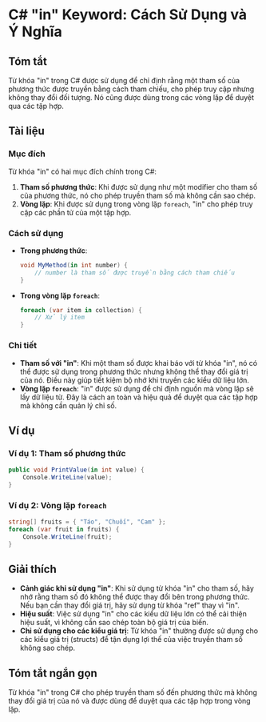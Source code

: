 <!--
Meta Description: # C# "in" Keyword: Cách Sử Dụng và Ý Nghĩa ## Tóm tắt Từ khóa "in" trong C# được sử dụng để chỉ định rằng một tham số của phương thức được truyền bằng...
Meta Keywords: dụng, tham, được, trong, cho
-->

# C# "in" Keyword: Cách Sử Dụng và Ý Nghĩa

## Tóm tắt
Từ khóa "in" trong C# được sử dụng để chỉ định rằng một tham số của phương thức được truyền bằng cách tham chiếu, cho phép truy cập nhưng không thay đổi đối tượng. Nó cũng được dùng trong các vòng lặp để duyệt qua các tập hợp.

## Tài liệu
### Mục đích
Từ khóa "in" có hai mục đích chính trong C#:
1. **Tham số phương thức**: Khi được sử dụng như một modifier cho tham số của phương thức, nó cho phép truyền tham số mà không cần sao chép.
2. **Vòng lặp**: Khi được sử dụng trong vòng lặp `foreach`, "in" cho phép truy cập các phần tử của một tập hợp.

### Cách sử dụng
- **Trong phương thức**:
  ```csharp
  void MyMethod(in int number) {
      // number là tham số được truyền bằng cách tham chiếu
  }
  ```

- **Trong vòng lặp `foreach`**:
  ```csharp
  foreach (var item in collection) {
      // Xử lý item
  }
  ```

### Chi tiết
- **Tham số với "in"**: Khi một tham số được khai báo với từ khóa "in", nó có thể được sử dụng trong phương thức nhưng không thể thay đổi giá trị của nó. Điều này giúp tiết kiệm bộ nhớ khi truyền các kiểu dữ liệu lớn.
- **Vòng lặp `foreach`**: "in" được sử dụng để chỉ định nguồn mà vòng lặp sẽ lấy dữ liệu từ. Đây là cách an toàn và hiệu quả để duyệt qua các tập hợp mà không cần quản lý chỉ số.

## Ví dụ
### Ví dụ 1: Tham số phương thức
```csharp
public void PrintValue(in int value) {
    Console.WriteLine(value);
}
```

### Ví dụ 2: Vòng lặp `foreach`
```csharp
string[] fruits = { "Táo", "Chuối", "Cam" };
foreach (var fruit in fruits) {
    Console.WriteLine(fruit);
}
```

## Giải thích
- **Cảnh giác khi sử dụng "in"**: Khi sử dụng từ khóa "in" cho tham số, hãy nhớ rằng tham số đó không thể được thay đổi bên trong phương thức. Nếu bạn cần thay đổi giá trị, hãy sử dụng từ khóa "ref" thay vì "in".
- **Hiệu suất**: Việc sử dụng "in" cho các kiểu dữ liệu lớn có thể cải thiện hiệu suất, vì không cần sao chép toàn bộ giá trị của biến.
- **Chỉ sử dụng cho các kiểu giá trị**: Từ khóa "in" thường được sử dụng cho các kiểu giá trị (structs) để tận dụng lợi thế của việc truyền tham số không sao chép.

## Tóm tắt ngắn gọn
Từ khóa "in" trong C# cho phép truyền tham số đến phương thức mà không thay đổi giá trị của nó và được dùng để duyệt qua các tập hợp trong vòng lặp.